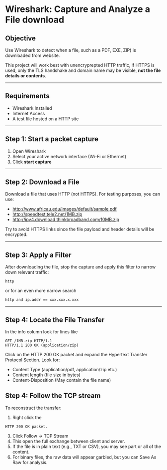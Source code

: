 # Wireshark: Capture and Analyze a File download

## Objective 
Use Wireshark to detect when a file, such as a PDF, EXE, ZIP) is downloaded from website.

This project will work best with unencryprepted HTTP traffic, if HTTPS is used, only the TLS handshake and domain name may be visible, **not the file details or contents**.

---

## Requirements
- Wireshark Installed
- Internet Access
- A test file hosted on a HTTP site

---

## Step 1: Start a packet capture
1. Open Wireshark
2. Select your active network interface (Wi-Fi or Ethernet)
3. Click **start capture**

---

## Step 2: Download a File

Download a file that uses HTTP (not HTTPS). For testing purposes, you can use:

- http://www.africau.edu/images/default/sample.pdf
- http://speedtest.tele2.net/1MB.zip
- http://ipv4.download.thinkbroadband.com/10MB.zip

Try to avoid HTTPS links since the file payload and header details will be encrypted.

---

## Step 3: Apply a Filter

After downloading the file, stop the capture and apply this filter to narrow down relevant traffic:

```wireshark
http
```

or for an even more narrow search

```wireshark
http and ip.addr == xxx.xxx.x.xxx
```

---

## Step 4: Locate the File Transfer

In the info column look for lines like

```wireshark
GET /1MB.zip HTTP/1.1
HTTP/1.1 200 OK (application/zip)
```

Click on the HTTP 200 OK packet and expand the Hypertext Transfer Protocol Section.
Look for:
 - Content Type (application/pdf, application/zip etc.)
 - Content length (file size in bytes)
 - Content-Disposition (May contain the file name)

## Step 4: Follow the TCP stream

To reconstruct the transfer:
1. Right click the
```wireshark
HTTP 200 OK packet.
```
3. Click Follow -> TCP Stream
4. This open the full exchange between client and server.
5. If the file is in plain text (e.g., TXT or CSV), you may see part or all of the content.
6. For binary files, the raw data will appear garbled, but you can Save As Raw for analysis.
